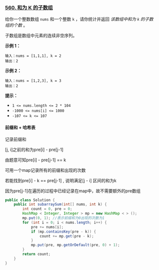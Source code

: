 ### [560. 和为 K 的子数组](https://leetcode.cn/problems/subarray-sum-equals-k/)

给你一个整数数组 `nums` 和一个整数 `k` ，请你统计并返回 *该数组中和为 `k` 的子数组的个数* 。

子数组是数组中元素的连续非空序列。

 

**示例 1：**

```
输入：nums = [1,1,1], k = 2
输出：2
```

**示例 2：**

```
输入：nums = [1,2,3], k = 3
输出：2
```

 

**提示：**

- `1 <= nums.length <= 2 * 104`
- `-1000 <= nums[i] <= 1000`
- `-107 <= k <= 107`



#### 前缀和 + 哈希表

记录前缀和

[j, i]之前的和为pre[i] - pre[j-1]

由题意可知pre[i] - pre[j-1] == k 

可用一个map记录所有的前缀和出现的次数

若能找到pre[i] - k == pre[j-1] , 说明满足[j - i] 区间的和为k

因为pre[j-1]在遍历的过程中已经记录在map中，故不需要额外的pre数组

```java
public class Solution {
    public int subarraySum(int[] nums, int k) {
        int count = 0, pre = 0;
        HashMap < Integer, Integer > mp = new HashMap < > ();
        mp.put(0, 1); //表示前缀和为0出现的次数为1
        for (int i = 0; i < nums.length; i++) {
            pre += nums[i];
            if (mp.containsKey(pre - k)) {
                count += mp.get(pre - k);
            }
            mp.put(pre, mp.getOrDefault(pre, 0) + 1);
        }
        return count;
    }
}
```

